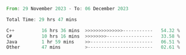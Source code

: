 <!--<div align=center><img src="https://leetcard.jacoblin.cool/CalvinWan0101"></div>-->

<!--START_SECTION:waka-->

```rust
From: 29 November 2023 - To: 06 December 2023

Total Time: 29 hrs 47 mins

C++          16 hrs 36 mins  >>>>>>>>>>>>>>-----------   54.32 %
C#           10 hrs 16 mins  >>>>>>>>-----------------   33.58 %
Java         1 hr 59 mins    >>-----------------------   06.51 %
Other        47 mins         >------------------------   02.61 %
```

<!--END_SECTION:waka-->
